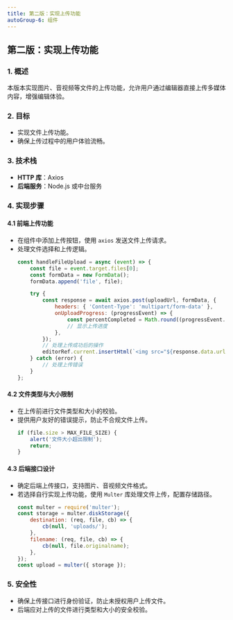 ```yaml
---
title: 第二版：实现上传功能
autoGroup-6: 组件
---
```


## 第二版：实现上传功能

### 1. 概述
本版本实现图片、音视频等文件的上传功能，允许用户通过编辑器直接上传多媒体内容，增强编辑体验。

### 2. 目标
- 实现文件上传功能。
- 确保上传过程中的用户体验流畅。

### 3. 技术栈
- **HTTP 库**：Axios
- **后端服务**：Node.js 或中台服务

### 4. 实现步骤

#### 4.1 前端上传功能
- 在组件中添加上传按钮，使用 `axios` 发送文件上传请求。
- 处理文件选择和上传逻辑。
  ```javascript
  const handleFileUpload = async (event) => {
      const file = event.target.files[0];
      const formData = new FormData();
      formData.append('file', file);

      try {
          const response = await axios.post(uploadUrl, formData, {
              headers: { 'Content-Type': 'multipart/form-data' },
              onUploadProgress: (progressEvent) => {
                  const percentCompleted = Math.round((progressEvent.loaded * 100) / progressEvent.total);
                  // 显示上传进度
              },
          });
          // 处理上传成功后的操作
          editorRef.current.insertHtml(`<img src="${response.data.url}" />`); // 示例插入图片
      } catch (error) {
          // 处理上传错误
      }
  };
  ```

#### 4.2 文件类型与大小限制
- 在上传前进行文件类型和大小的校验。
- 提供用户友好的错误提示，防止不合规文件上传。
  ```javascript
  if (file.size > MAX_FILE_SIZE) {
      alert('文件大小超出限制');
      return;
  }
  ```

#### 4.3 后端接口设计
- 确定后端上传接口，支持图片、音视频文件格式。
- 若选择自行实现上传功能，使用 `Multer` 库处理文件上传，配置存储路径。
  ```javascript
  const multer = require('multer');
  const storage = multer.diskStorage({
      destination: (req, file, cb) => {
          cb(null, 'uploads/');
      },
      filename: (req, file, cb) => {
          cb(null, file.originalname);
      },
  });
  const upload = multer({ storage });
  ```

### 5. 安全性
- 确保上传接口进行身份验证，防止未授权用户上传文件。
- 后端应对上传的文件进行类型和大小的安全校验。